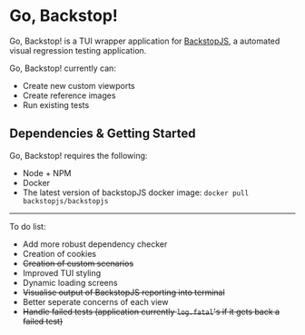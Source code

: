 # Go, Backstop!

Go, Backstop! is a TUI wrapper application for [BackstopJS](https://github.com/garris/BackstopJS), a automated visual regression testing application.

Go, Backstop! currently can:

- Create new custom viewports
- Create reference images
- Run existing tests

## Dependencies & Getting Started

Go, Backstop! requires the following:

- Node + NPM
- Docker
- The latest version of backstopJS docker image: ``docker pull backstopjs/backstopjs``

---

To do list:

- Add more robust dependency checker
- Creation of cookies
- ~~Creation of custom scenarios~~
- Improved TUI styling
- Dynamic loading screens
- ~~Visualise output of BackstopJS reporting into terminal~~
- Better seperate concerns of each view
- ~~Handle failed tests (application currently `log.fatal`'s if it gets back a failed test)~~